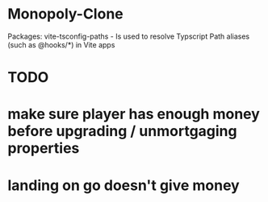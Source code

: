 # Monopoly-Clone

Packages:
vite-tsconfig-paths - Is used to resolve Typscript Path aliases (such as @hooks/*) in Vite apps

# TODO

# make sure player has enough money before upgrading / unmortgaging properties
# landing on go doesn't give money